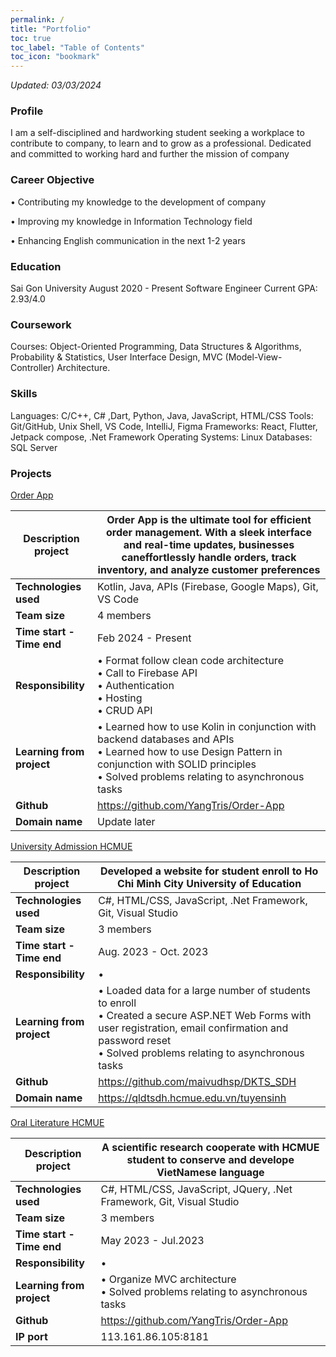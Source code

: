 ```yaml
---
permalink: /
title: "Portfolio"
toc: true
toc_label: "Table of Contents"
toc_icon: "bookmark"
---
```


*Updated: 03/03/2024*

### Profile
I am a self-disciplined and hardworking student seeking a workplace to contribute to company, to learn and to
grow as a professional. Dedicated and committed to working hard and further the mission of company

### Career Objective
• Contributing my knowledge to the development of company

• Improving my knowledge in Information Technology field

• Enhancing English communication in the next 1-2 years

### Education
Sai Gon University August 2020 - Present
Software Engineer Current GPA: 2.93/4.0

### Coursework
Courses: Object-Oriented Programming, Data Structures & Algorithms, Probability & Statistics, User
Interface Design, MVC (Model-View-Controller) Architecture.

### Skills
Languages: C/C++, C# ,Dart, Python, Java, JavaScript, HTML/CSS
Tools: Git/GitHub, Unix Shell, VS Code, IntelliJ, Figma
Frameworks: React, Flutter, Jetpack compose, .Net Framework
Operating Systems: Linux
Databases: SQL Server

### Projects
[Order App](https://github.com/YangTris/Order-App) 

|**Description project**|  Order App is the ultimate tool for efficient order management. With a sleek interface and real-time updates, businesses caneffortlessly handle orders, track inventory, and analyze customer preferences |
|---------------------|----------------|
| **Technologies used** | Kotlin, Java, APIs (Firebase, Google Maps), Git, VS Code |
| **Team size**         |  4 members |
| **Time start - Time end**         |  Feb 2024 - Present |
| **Responsibility**      | • Format follow clean code architecture  <br> • Call to Firebase API <br> • Authentication <br> • Hosting <br> • CRUD API |
| **Learning from project** | • Learned how to use Kolin in conjunction with backend databases and APIs <br> • Learned how to use Design Pattern in conjunction with SOLID principles <br> • Solved problems relating to asynchronous tasks |
| **Github**              |        https://github.com/YangTris/Order-App        |
| **Domain name**              |        Update later        |


[University Admission HCMUE](https://github.com/maivudhsp/DKTS_SDH) 

|**Description project**|  Developed a website for student enroll to Ho Chi Minh City University of Education |
|---------------------|----------------|
| **Technologies used** | C#, HTML/CSS, JavaScript, .Net Framework, Git, Visual Studio |
| **Team size**         |  3 members |
| **Time start - Time end**         |  Aug. 2023 - Oct. 2023 |
| **Responsibility**      | •  |
| **Learning from project** | • Loaded data for a large number of students to enroll <br> • Created a secure ASP.NET Web Forms with user registration, email confirmation and password reset <br> • Solved problems relating to asynchronous tasks |
| **Github**              |        https://github.com/maivudhsp/DKTS_SDH        |
| **Domain name**              |        https://qldtsdh.hcmue.edu.vn/tuyensinh        |


[Oral Literature HCMUE](https://github.com/maivudhsp/TNVHDG)  

|**Description project**|  A scientific research cooperate with HCMUE student to conserve and develope VietNamese language  |
|---------------------|----------------|
| **Technologies used** | C#, HTML/CSS, JavaScript, JQuery, .Net Framework, Git, Visual Studio |
| **Team size**         |  3 members |
| **Time start - Time end**         |  May 2023 - Jul.2023 |
| **Responsibility**      | •  |
| **Learning from project** | • Organize MVC architecture <br> • Solved problems relating to asynchronous tasks |
| **Github**              |        https://github.com/YangTris/Order-App        |
| **IP port**              |        113.161.86.105:8181        |
